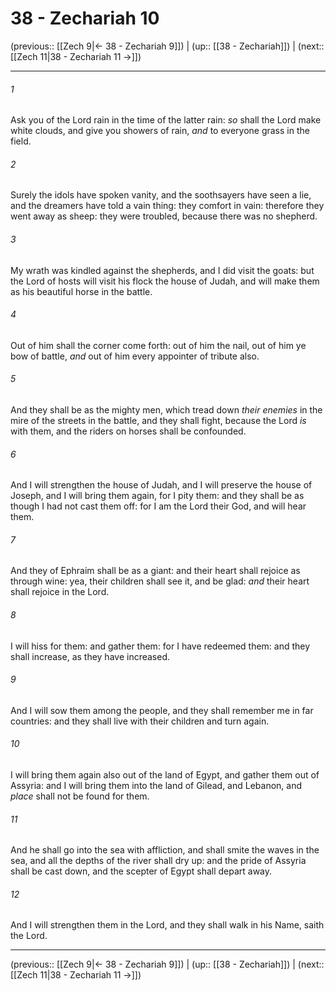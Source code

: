 # 38 - Zechariah 10

(previous:: [[Zech 9|← 38 - Zechariah 9]]) | (up:: [[38 - Zechariah]]) | (next:: [[Zech 11|38 - Zechariah 11 →]])

***


###### 1 
Ask you of the Lord rain in the time of the latter rain: _so_ shall the Lord make white clouds, and give you showers of rain, _and_ to everyone grass in the field. 

###### 2 
Surely the idols have spoken vanity, and the soothsayers have seen a lie, and the dreamers have told a vain thing: they comfort in vain: therefore they went away as sheep: they were troubled, because there was no shepherd. 

###### 3 
My wrath was kindled against the shepherds, and I did visit the goats: but the Lord of hosts will visit his flock the house of Judah, and will make them as his beautiful horse in the battle. 

###### 4 
Out of him shall the corner come forth: out of him the nail, out of him ye bow of battle, _and_ out of him every appointer of tribute also. 

###### 5 
And they shall be as the mighty men, which tread down _their enemies_ in the mire of the streets in the battle, and they shall fight, because the Lord _is_ with them, and the riders on horses shall be confounded. 

###### 6 
And I will strengthen the house of Judah, and I will preserve the house of Joseph, and I will bring them again, for I pity them: and they shall be as though I had not cast them off: for I am the Lord their God, and will hear them. 

###### 7 
And they of Ephraim shall be as a giant: and their heart shall rejoice as through wine: yea, their children shall see it, and be glad: _and_ their heart shall rejoice in the Lord. 

###### 8 
I will hiss for them: and gather them: for I have redeemed them: and they shall increase, as they have increased. 

###### 9 
And I will sow them among the people, and they shall remember me in far countries: and they shall live with their children and turn again. 

###### 10 
I will bring them again also out of the land of Egypt, and gather them out of Assyria: and I will bring them into the land of Gilead, and Lebanon, and _place_ shall not be found for them. 

###### 11 
And he shall go into the sea with affliction, and shall smite the waves in the sea, and all the depths of the river shall dry up: and the pride of Assyria shall be cast down, and the scepter of Egypt shall depart away. 

###### 12 
And I will strengthen them in the Lord, and they shall walk in his Name, saith the Lord.

***

(previous:: [[Zech 9|← 38 - Zechariah 9]]) | (up:: [[38 - Zechariah]]) | (next:: [[Zech 11|38 - Zechariah 11 →]])
